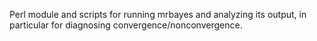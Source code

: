 Perl module and scripts for running mrbayes and analyzing its output,
in particular for diagnosing convergence/nonconvergence.
